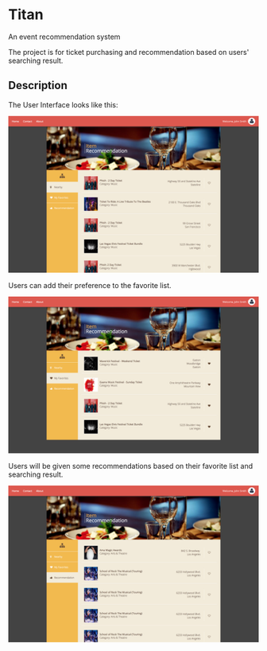 # Titan
An event recommendation system

The project is for ticket purchasing and recommendation based on users' searching result.

## Description
The User Interface looks like this:

![alt text](GUI.png)
<br>

Users can add their preference to the favorite list.

![alt text](FavList.png)

Users will be given some recommendations based on their favorite list and searching result.

![alt text](Recommend.png)
